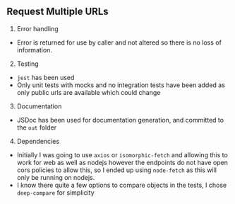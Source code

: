 ## Request Multiple URLs
1. Error handling
- Error is returned for use by caller and not altered so there is no loss of information.
2. Testing
- `jest` has been used
- Only unit tests with mocks and no integration tests have been added as only public urls are available which could change
3. Documentation
- JSDoc has been used for documentation generation, and committed to the `out` folder
4. Dependencies
- Initially I was going to use `axios` or `isomorphic-fetch` and allowing this to work for web as well as nodejs 
  however the endpoints do not have open cors policies to allow this, so I ended up using `node-fetch` as this will
  only be running on nodejs.
- I know there quite a few options to compare objects in the tests, I chose `deep-compare` for simplicity  